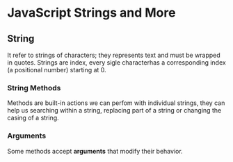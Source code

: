 # JavaScript Strings and More
## String
It refer to strings of characters; they represents text and must be wrapped in quotes. 
Strings are index, every sigle characterhas a corresponding index (a positional number) starting at 0.
### String Methods
Methods are built-in actions we can perfom with individual strings, they can help us searching within a string, replacing part of a string or changing the casing of a string.
### Arguments
Some methods accept **arguments** that modify their behavior. 